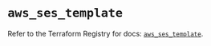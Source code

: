 # `aws_ses_template`

Refer to the Terraform Registry for docs: [`aws_ses_template`](https://registry.terraform.io/providers/hashicorp/aws/3.76.1/docs/resources/ses_template).
